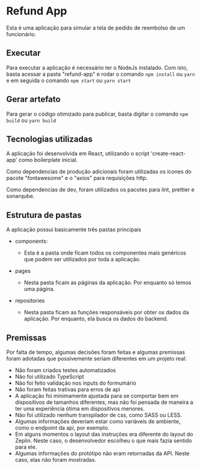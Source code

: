 # Refund App

Esta é uma aplicação para simular a tela de pedido de reembolso de um funcionário.

## Executar
Para executar a aplicação é necessário ter o NodeJs instalado. Com isto, basta acessar a pasta "refund-app" e rodar o comando `npm install` ou `yarn` e em seguida o comando `npm start` ou `yarn start`

## Gerar artefato
Para gerar o código otimizado para publicar, basta digitar o comando `npm build` ou `yarn build`

## Tecnologias utilizadas
A aplicação foi desenvolvida em React, utilizando o script 'create-react-app' como boilerplate inicial.

Como dependencias de produção adicionais foram utilizadas os ícones do pacote "fontawesome" e o "axios" para requisições http.

Como dependencias de dev, foram utilizados os pacotes para lint, prettier e sonarqube.

## Estrutura de pastas
A aplicação possui basicamente três pastas principais
- components:
  - Esta é a pasta onde ficam todos os componentes mais genéricos que podem ser utilizados por toda a aplicação.

- pages
  - Nesta pasta ficam as páginas da aplicação. Por enquanto só temos uma página.

- repositories
  - Nesta pasta ficam as funções responsáveis por obter os dados da aplicação. Por enquanto, ela busca os dados do backend.
  
  
## Premissas
Por falta de tempo, algumas decisões foram feitas e algumas premissas foram adotadas que possivemente seriam diferentes em um projeto real:
- Não foram criados testes automatizados
- Não foi utilizado TypeScript
- Não foi feito validação nos inputs do formumário
- Não foram feitas trativas para erros de api
- A aplicação foi minimamente ajustada para se comportar bem em dispositivos de tamanhos diferentes, mas não foi pensada de maneira a ter uma experiência ótima em dispositivos menores.
- Não foi utilizado nenhum transpilador de css, como SASS ou LESS.
- Algumas informações deveriam estar como variáveis de ambiente, como o endpoint da api, por exemplo.
- Em alguns momentos o layout das instruções era diferente do layout do Zeplin. Neste caso, o desenvolvedor escolheu o que mais fazia sentido para ele.
- Algumas informações do protótipo não eram retornadas da API. Neste caso, elas não foram mostradas.
  
